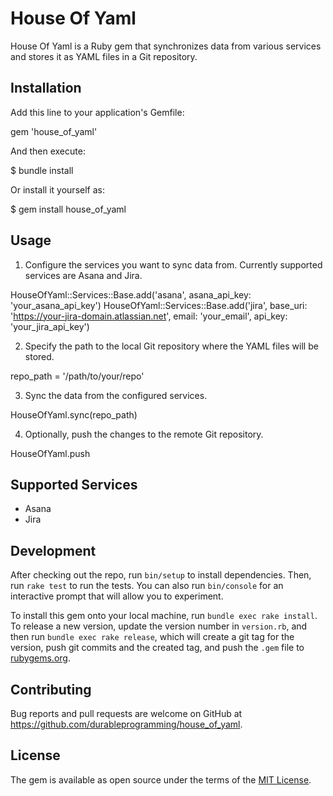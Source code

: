 # House Of Yaml

House Of Yaml is a Ruby gem that synchronizes data from various services and stores it as YAML files in a Git repository.

## Installation

Add this line to your application's Gemfile:

gem 'house_of_yaml'

And then execute:

$ bundle install

Or install it yourself as:

$ gem install house_of_yaml

## Usage

1. Configure the services you want to sync data from. Currently supported services are Asana and Jira.

HouseOfYaml::Services::Base.add('asana', asana_api_key: 'your_asana_api_key')
HouseOfYaml::Services::Base.add('jira', base_uri: 'https://your-jira-domain.atlassian.net', email: 'your_email', api_key: 'your_jira_api_key')

2. Specify the path to the local Git repository where the YAML files will be stored.

repo_path = '/path/to/your/repo'

3. Sync the data from the configured services.

HouseOfYaml.sync(repo_path)

4. Optionally, push the changes to the remote Git repository.

HouseOfYaml.push

## Supported Services

- Asana
- Jira

## Development

After checking out the repo, run `bin/setup` to install dependencies. Then, run `rake test` to run the tests. You can also run `bin/console` for an interactive prompt that will allow you to experiment.

To install this gem onto your local machine, run `bundle exec rake install`. To release a new version, update the version number in `version.rb`, and then run `bundle exec rake release`, which will create a git tag for the version, push git commits and the created tag, and push the `.gem` file to [rubygems.org](https://rubygems.org).

## Contributing

Bug reports and pull requests are welcome on GitHub at https://github.com/durableprogramming/house_of_yaml. 

## License

The gem is available as open source under the terms of the [MIT License](https://opensource.org/licenses/MIT).

